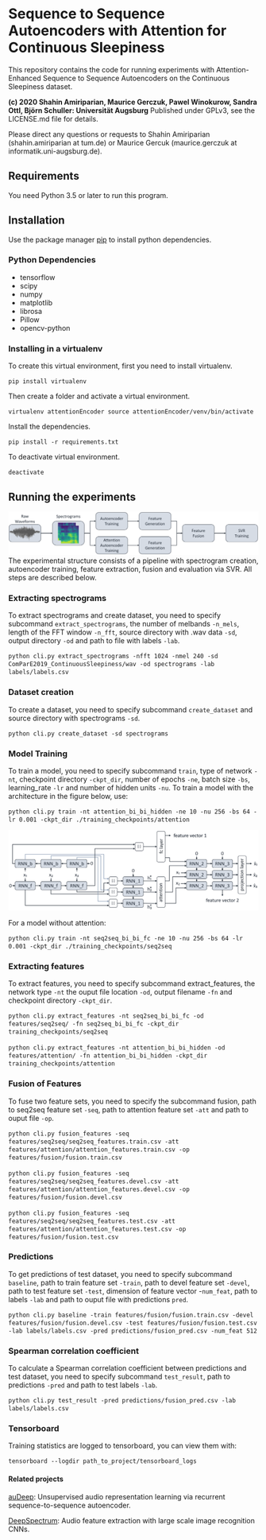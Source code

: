 # Sequence to Sequence Autoencoders with Attention for Continuous Sleepiness

This repository contains the code for running experiments with Attention-Enhanced Sequence to Sequence Autoencoders on the Continuous Sleepiness dataset.

**(c) 2020 Shahin Amiriparian, Maurice Gerczuk, Pawel Winokurow, Sandra Ottl, Björn Schuller: Universität Augsburg**
Published under GPLv3, see the LICENSE.md file for details.

Please direct any questions or requests to Shahin Amiriparian (shahin.amiriparian at tum.de) or Maurice Gercuk (maurice.gerczuk at informatik.uni-augsburg.de).

## Requirements

You need Python 3.5 or later to run this program. 

## Installation

Use the package manager [pip](https://pip.pypa.io/en/stable/) to install python dependencies.

### Python Dependencies

- tensorflow
- scipy
- numpy
- matplotlib
- librosa
- Pillow
- opencv-python

### Installing in a virtualenv

 To create this virtual environment, first you need to install virtualenv.
```
pip install virtualenv
```
Then create a folder and activate a virtual environment.
```
virtualenv attentionEncoder source attentionEncoder/venv/bin/activate
```
Install the dependencies.
```
pip install -r requirements.txt
```
To deactivate virtual environment.
```
deactivate
```

## Running the experiments
![Experimental Setup](attention-experimental-setup.png)
The experimental structure consists of a pipeline with spectrogram creation, autoencoder training, feature extraction, fusion and evaluation via SVR. All steps are described below.

### Extracting spectrograms
To extract spectrograms and create dataset, you need to specify subcommand `extract_spectrograms`, the number of melbands `-n_mels`, length of the FFT window `-n_fft`, source directory with .wav data `-sd`, output directory `-od` and path to file with labels `-lab`.
```
python cli.py extract_spectrograms -nfft 1024 -nmel 240 -sd ComParE2019_ContinuousSleepiness/wav -od spectrograms -lab labels/labels.csv
```
### Dataset creation
To create a dataset, you need to specify subcommand `create_dataset` and source directory with spectrograms `-sd`.
```
python cli.py create_dataset -sd spectrograms
```
### Model Training
To train a model, you need to specify subcommand `train`, type of network `-nt`, checkpoint directory `-ckpt_dir`, number of epochs `-ne`, batch size `-bs`, learning_rate `-lr` and number of hidden units `-nu`. To train a model with the architecture in the figure below, use:
```
python cli.py train -nt attention_bi_bi_hidden -ne 10 -nu 256 -bs 64 -lr 0.001 -ckpt_dir ./training_checkpoints/attention
```
![Architecture](attention-architecture.png)



For a model without attention:
```
python cli.py train -nt seq2seq_bi_bi_fc -ne 10 -nu 256 -bs 64 -lr 0.001 -ckpt_dir ./training_checkpoints/seq2seq
```
### Extracting features
To extract features, you need to specify subcommand extract_features, the network type `-nt` the ouput file location `-od`, output filename `-fn` and  checkpoint directory `-ckpt_dir`.
```
python cli.py extract_features -nt seq2seq_bi_bi_fc -od features/seq2seq/ -fn seq2seq_bi_bi_fc -ckpt_dir training_checkpoints/seq2seq

python cli.py extract_features -nt attention_bi_bi_hidden -od features/attention/ -fn attention_bi_bi_hidden -ckpt_dir training_checkpoints/attention

```
### Fusion of Features
To fuse two feature sets, you need to specify the subcommand fusion, path to seq2seq feature set `-seq`, path to attention feature set `-att` and path to ouput file `-op`.
```
python cli.py fusion_features -seq features/seq2seq/seq2seq_features.train.csv -att features/attention/attention_features.train.csv -op features/fusion/fusion.train.csv

python cli.py fusion_features -seq features/seq2seq/seq2seq_features.devel.csv -att features/attention/attention_features.devel.csv -op features/fusion/fusion.devel.csv

python cli.py fusion_features -seq features/seq2seq/seq2seq_features.test.csv -att features/attention/attention_features.test.csv -op features/fusion/fusion.test.csv
```


### Predictions
To get predictions of test dataset, you need to specify subcommand `baseline`, path to train feature set `-train`, path to devel feature set `-devel`, path to test feature set `-test`, dimension of feature vector -`num_feat`, path to labels `-lab` and path to ouput file with predictions `pred`.
```
python cli.py baseline -train features/fusion/fusion.train.csv -devel features/fusion/fusion.devel.csv -test features/fusion/fusion.test.csv -lab labels/labels.csv -pred predictions/fusion_pred.csv -num_feat 512 
```
### Spearman correlation coefficient
To calculate a Spearman correlation coefficient between predictions and test dataset, you need to specify subcommand `test_result`, path to predictions `-pred` and path to test labels `-lab`. 
```
python cli.py test_result -pred predictions/fusion_pred.csv -lab labels/labels.csv
```
### Tensorboard
Training statistics are logged to tensorboard, you can view them with:
```
tensorboard --logdir path_to_project/tensorboard_logs
```


#### Related projects
[auDeep](https://www.github.com/auDeep/auDeep): Unsupervised audio representation learning via recurrent sequence-to-sequence autoencoder.

[DeepSpectrum](https://www.github.com/DeepSpectrum/DeepSpectrum): Audio feature extraction with large scale image recognition CNNs.



